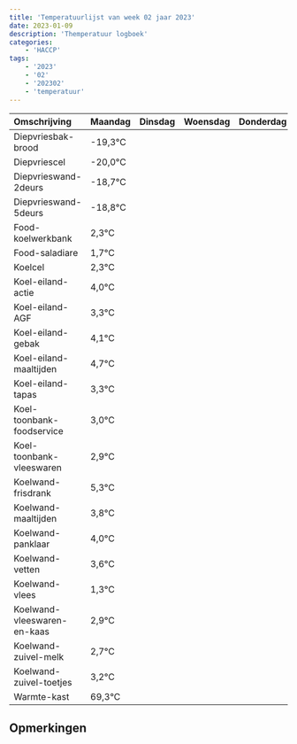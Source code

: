 ```yaml
---
title: 'Temperatuurlijst van week 02 jaar 2023'
date: 2023-01-09
description: 'Themperatuur logboek'
categories:
    - 'HACCP'
tags:
    - '2023'
    - '02'
    - '202302'
    - 'temperatuur'
---
```

|Omschrijving|Maandag|Dinsdag|Woensdag|Donderdag|Vrijdag|Zaterdag|Zondag|
|:---|:---|:---|:---|:---|:---|:---|:---|
|Diepvriesbak-brood|-19,3°C| | | | | | |
|Diepvriescel|-20,0°C| | | | | | |
|Diepvrieswand-2deurs|-18,7°C| | | | | | |
|Diepvrieswand-5deurs|-18,8°C| | | | | | |
|Food-koelwerkbank|2,3°C| | | | | | |
|Food-saladiare|1,7°C| | | | | | |
|Koelcel|2,3°C| | | | | | |
|Koel-eiland-actie|4,0°C| | | | | | |
|Koel-eiland-AGF|3,3°C| | | | | | |
|Koel-eiland-gebak|4,1°C| | | | | | |
|Koel-eiland-maaltijden|4,7°C| | | | | | |
|Koel-eiland-tapas|3,3°C| | | | | | |
|Koel-toonbank-foodservice|3,0°C| | | | | | |
|Koel-toonbank-vleeswaren|2,9°C| | | | | | |
|Koelwand-frisdrank|5,3°C| | | | | | |
|Koelwand-maaltijden|3,8°C| | | | | | |
|Koelwand-panklaar|4,0°C| | | | | | |
|Koelwand-vetten|3,6°C| | | | | | |
|Koelwand-vlees|1,3°C| | | | | | |
|Koelwand-vleeswaren-en-kaas|2,9°C| | | | | | |
|Koelwand-zuivel-melk|2,7°C| | | | | | |
|Koelwand-zuivel-toetjes|3,2°C| | | | | | |
|Warmte-kast|69,3°C| | | | | | |

## Opmerkingen


